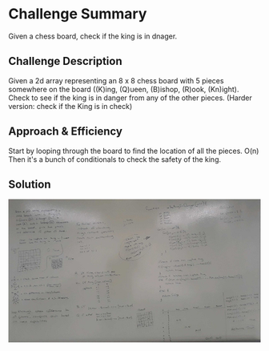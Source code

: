 # Challenge Summary  
Given a chess board, check if the king is in dnager.  
  
## Challenge Description  
Given a 2d array representing an 8 x 8 chess board with 5 pieces somewhere on the board ((K)ing, (Q)ueen, (B)ishop, (R)ook, (Kn)ight). Check to see if the king is in danger from any of the other pieces. (Harder version: check if the King is in check)  
  
## Approach & Efficiency   
Start by looping through the board to find the location of all the pieces. O(n)  
Then it's a bunch of conditionals to check the safety of the king.  
  
## Solution  
![whiteboard](https://github.com/MSpake/data-structures-and-algorithms/blob/master/assets/chess-moves.jpg)  
